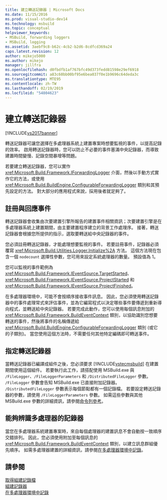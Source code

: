 ```yaml
---
title: 建立轉送記錄器 | Microsoft Docs
ms.date: 11/15/2016
ms.prod: visual-studio-dev14
ms.technology: msbuild
ms.topic: conceptual
helpviewer_keywords:
- MSBuild, forwarding loggers
- MSBuild, logging
ms.assetid: 3aebf9c8-b62c-4cb2-b2d6-8cdfcd369a24
caps.latest.revision: 12
author: mikejo5000
ms.author: mikejo
manager: jillfra
ms.openlocfilehash: d0fbdfb1af767bfc49d373fedd81598e29ef6918
ms.sourcegitcommit: a83c60bb00bf95e6bea037f0e1b9696c64deda3c
ms.translationtype: MTE95
ms.contentlocale: zh-TW
ms.lasthandoff: 02/19/2019
ms.locfileid: "54804623"
---
```

# <a name="creating-forwarding-loggers"></a>建立轉送記錄器
[!INCLUDE[vs2017banner](../includes/vs2017banner.md)]

  
轉送記錄器可讓您選擇在多處理器系統上建置專案時想要監視的事件，以提高記錄的效率。 啟用轉送記錄器時，您可以防止不必要的事件塞滿中央記錄器，而導致建置時間變慢、記錄空間暴增等問題。  
  
 若要建立轉送記錄器，您可以實作 <xref:Microsoft.Build.Framework.IForwardingLogger> 介面，然後以手動方式實作它的方法，或使用 <xref:Microsoft.Build.BuildEngine.ConfigurableForwardingLogger> 類別和其預先設定的方法。 對大部分的應用程式來說，採用後者就足夠了。  
  
## <a name="register-events-and-respond-to-them"></a>註冊與回應事件  
 轉送記錄器會收集由次要建置引擎所報告的建置事件相關資訊；次要建置引擎是在多處理器系統上建置期間，由主要建置程序建立的背景工作處理序。 接著，轉送記錄器會根據您所提供的指示，選取要轉送給中央記錄器的事件。  
  
 您必須註冊轉送記錄器，才能處理想要監視的事件。 若要註冊事件，記錄器必須覆寫 <xref:Microsoft.Build.Utilities.Logger.Initialize%2A> 方法。 這個方法現在包含一個 `nodecount` 選擇性參數，您可用來設定系統處理器的數量。 預設值為 1。  
  
 您可以監視的事件範例為 <xref:Microsoft.Build.Framework.IEventSource.TargetStarted>、<xref:Microsoft.Build.Framework.IEventSource.ProjectStarted> 和 <xref:Microsoft.Build.Framework.IEventSource.ProjectFinished>。  
  
 在多處理器環境中，可能不會按順序接收事件訊息。 因此，您必須使用轉送記錄器中的事件處理常式來評估事件，並為它編寫程式以決定哪些事件要傳遞到重新導向程式，並轉送給中央記錄器。 若要完成此動作，您可以使用每個訊息附加的 <xref:Microsoft.Build.Framework.BuildEventContext> 類別，以協助識別您想要轉送的事件，然後將事件的名稱傳遞給 <xref:Microsoft.Build.BuildEngine.ConfigurableForwardingLogger> 類別 (或它的子類別)。 當您使用這個方法時，不需要任何其他特定編碼即可轉送事件。  
  
## <a name="specify-a-forwarding-logger"></a>指定轉送記錄器  
 當轉送記錄器已編譯成組件之後，您必須要求 [!INCLUDE[vstecmsbuild](../includes/vstecmsbuild-md.md)] 在建置期間使用這個組件。 若要執行此工作，請搭配使用 MSBuild.exe 與 `/FileLogger`、`/FileLoggerParameters` 和 `/DistributedFileLogger` 參數。 `/FileLogger` 參數會告知 MSBuild.exe 已直接附加記錄器。 `/DistributedFileLogger` 參數表示每個節點都有一個記錄檔。 若要設定轉送記錄器的參數，請使用 `/FileLoggerParameters` 參數。 如需這些參數與其他 MSBuild.exe 參數的詳細資訊，請參閱[命令列參考](../msbuild/msbuild-command-line-reference.md)。  
  
## <a name="multi-processor-aware-loggers"></a>能夠辨識多處理器的記錄器  
 當您在多處理器系統建置專案時，來自每個處理器的建置訊息不會自動按一致順序交錯排列。 因此，您必須使用附加至每個訊息的 <xref:Microsoft.Build.Framework.BuildEventContext> 類別，以建立訊息群組優先順序。 如需多處理器建置的詳細資訊，請參閱[在多處理器環境中記錄](../msbuild/logging-in-a-multi-processor-environment.md)。  
  
## <a name="see-also"></a>請參閱  
 [取得組建記錄檔](../msbuild/obtaining-build-logs-with-msbuild.md)   
 [組建記錄器](../msbuild/build-loggers.md)   
 [在多處理器環境中記錄](../msbuild/logging-in-a-multi-processor-environment.md)
